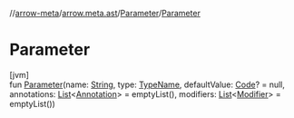 //[arrow-meta](../../../index.md)/[arrow.meta.ast](../index.md)/[Parameter](index.md)/[Parameter](-parameter.md)

# Parameter

[jvm]\
fun [Parameter](-parameter.md)(name: [String](https://kotlinlang.org/api/latest/jvm/stdlib/kotlin/-string/index.html), type: [TypeName](../-type-name/index.md), defaultValue: [Code](../-code/index.md)? = null, annotations: [List](https://kotlinlang.org/api/latest/jvm/stdlib/kotlin.collections/-list/index.html)&lt;[Annotation](../-annotation/index.md)&gt; = emptyList(), modifiers: [List](https://kotlinlang.org/api/latest/jvm/stdlib/kotlin.collections/-list/index.html)&lt;[Modifier](../-modifier/index.md)&gt; = emptyList())
